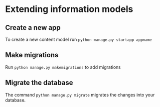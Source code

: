 # Extending information models

## Create a new app

To create a new content model run `python manage.py startapp appname`

## Make migrations

Run `python manage.py makemigrations` to add migrations

## Migrate the database

The command `python manage.py migrate` migrates the changes into your database.
